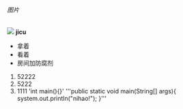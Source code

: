 ###### 图片
![](http://img1.imgtn.bdimg.com/it/u=735014057,3634820880&fm=26&gp=0.jpg)
**jicu**
* 拿着
* 看着
* 房间加防腐剂
1. 52222
1. 5222
1. 1111
'int main(){}'
'''public static void main(String[] args){
        system.out.println("nihao!");
}'''
